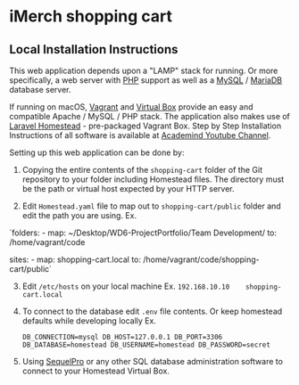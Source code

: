 # iMerch shopping cart

## Local Installation Instructions

This web application depends upon a "LAMP" stack for running. Or more specifically, a
 web server with [PHP](https://php.net/) support as well as a [MySQL](https://mysql.com/) / [MariaDB](https://mariadb.org/) database server.

 If running on macOS, [Vagrant](https://www.vagrantup.com/) and [Virtual Box](https://www.virtualbox.org/) provide an easy and compatible Apache / MySQL / PHP stack. The application also makes use of [Laravel Homestead](https://laravel.com/docs/5.2/homestead) - pre-packaged Vagrant Box. Step by Step Installation Instructions of all software is available at
 [Academind Youtube Channel](https://youtu.be/YuvHbC3aBaA).

 Setting up this web application can be done by:

 1. Copying the entire contents of the `shopping-cart` folder of the Git repository to your folder including Homestead files. The directory must be the path or virtual host expected by your HTTP server.

 2. Edit `Homestead.yaml` file to map out to `shopping-cart/public` folder and edit the path you are using. Ex.

   `folders:
       - map: ~/Desktop/WD6-ProjectPortfolio/Team Development/
         to: /home/vagrant/code

   sites:
       - map: shopping-cart.local
         to: /home/vagrant/code/shopping-cart/public`



3. Edit `/etc/hosts` on your local machine
   Ex. `192.168.10.10    shopping-cart.local`

4. To connect to the database edit `.env` file contents. Or keep homestead defaults while developing locally Ex.

   `DB_CONNECTION=mysql
   DB_HOST=127.0.0.1
   DB_PORT=3306
   DB_DATABASE=homestead
   DB_USERNAME=homestead
   DB_PASSWORD=secret`

5. Using [SequelPro](https://www.sequelpro.com/) or any other SQL database administration software to connect to your Homestead Virtual Box.
